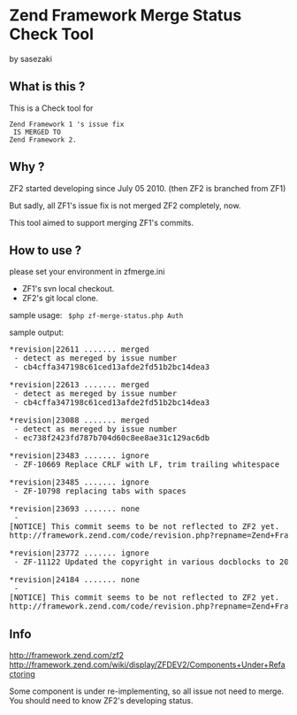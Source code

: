 Zend Framework Merge Status Check Tool
======================================
by sasezaki

## What is this ?

This is a Check tool for 

    Zend Framework 1 's issue fix 
     IS MERGED TO
    Zend Framework 2.

## Why ?
ZF2 started developing since July 05 2010. (then ZF2 is branched from ZF1)

But sadly, all ZF1's issue fix is not merged ZF2 completely, now.

This tool aimed to support merging ZF1's commits.

## How to use ?
please set your environment in zfmerge.ini
- ZF1's svn local checkout.
- ZF2's git local clone.

sample usage:
<code>
$php zf-merge-status.php Auth
</code>


sample output:
<pre>
*revision|22611 ....... merged
 - detect as mereged by issue number
 - cb4cffa347198c61ced13afde2fd51b2bc14dea3

*revision|22613 ....... merged
 - detect as mereged by issue number
 - cb4cffa347198c61ced13afde2fd51b2bc14dea3

*revision|23088 ....... merged
 - detect as mereged by issue number
 - ec738f2423fd787b704d60c8ee8ae31c129ac6db

*revision|23483 ....... ignore
 - ZF-10669 Replace CRLF with LF, trim trailing whitespace

*revision|23485 ....... ignore
 - ZF-10798 replacing tabs with spaces

*revision|23693 ....... none
 - 
[NOTICE] This commit seems to be not reflected to ZF2 yet.
http://framework.zend.com/code/revision.php?repname=Zend+Framework&path=%2Ftrunk&rev=23693

*revision|23772 ....... ignore
 - ZF-11122 Updated the copyright in various docblocks to 2011

*revision|24184 ....... none
 - 
[NOTICE] This commit seems to be not reflected to ZF2 yet.
http://framework.zend.com/code/revision.php?repname=Zend+Framework&path=%2Ftrunk&rev=24184
</pre>

## Info
http://framework.zend.com/zf2
http://framework.zend.com/wiki/display/ZFDEV2/Components+Under+Refactoring

Some component is under re-implementing, so all issue not need to merge.
You should need to know ZF2's developing status.
